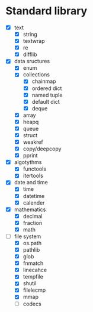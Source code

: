 # Standard library

- [x] text
  - [x] string
  - [x] textwrap
  - [x] re
  - [x] difflib
- [x] data sructures
  - [x] enum
  - [x] collections
    - [x] chainmap
    - [x] ordered dict
    - [x] named tuple
    - [x] default dict
    - [x] deque
  - [x] array
  - [x] heapq
  - [x] queue
  - [x] struct
  - [x] weakref
  - [x] copy/deepcopy
  - [x] pprint
- [x] algotythms
  - [x] functools
  - [x] itertools
- [x] date and time
  - [x] time
  - [x] datetime
  - [x] calender
- [x] mathematics
  - [x] decimal
  - [x] fraction
  - [x] math
- [ ] file system
  - [x] os.path
  - [x] pathlib
  - [x] glob
  - [x] fnmatch
  - [x] linecahce
  - [x] tempfile
  - [x] shutil
  - [x] filelecmp
  - [x] mmap
  - [ ] codecs
